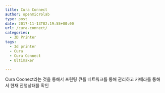 ```yaml
---
title: Cura Connect
author: openmicrolab
type: post
date: 2017-11-13T02:19:55+00:00
url: /cura-connect/
categories:
  - 3D Printer
tags:
  - 3d printer
  - Cura
  - Cura Connect
  - Ultimaker

---
```

Cura Coonect라는 것을 통해서 프린팅 큐를 네트워크를 통해 관리하고 카메라를 통해서 현재 진행상태를 확인